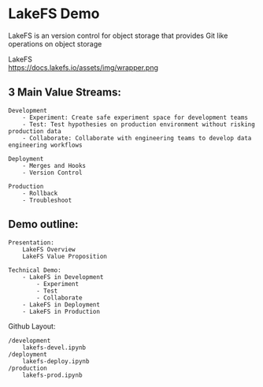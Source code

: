 # LakeFS Demo 

LakeFS is an version control for object storage that provides Git like operations on object storage


LakeFS  
https://docs.lakefs.io/assets/img/wrapper.png

## 3 Main Value Streams: 

    Development
        - Experiment: Create safe experiment space for development teams 
        - Test: Test hypothesies on production environment without risking production data
        - Collaborate: Collaborate with engineering teams to develop data engineering workflows

    Deployment
        - Merges and Hooks 
        - Version Control 

    Production 
        - Rollback
        - Troubleshoot



## Demo outline: 
    
    Presentation: 
        LakeFS Overview 
        LakeFS Value Proposition 
    
    Technical Demo: 
        - LakeFS in Development
            - Experiment
            - Test 
            - Collaborate
        - LakeFS in Deployment
        - LakeFS in Production


Github Layout: 

    /development
        lakefs-devel.ipynb
    /deployment
        lakefs-deploy.ipynb
    /production
        lakefs-prod.ipynb
    